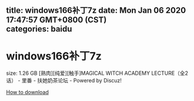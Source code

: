 
title: windows166补丁7z
date: Mon Jan 06 2020 17:47:57 GMT+0800 (CST)    
categories: baidu
---

# windows166补丁7z
size: 1.26 GB
 [熟肉][纯爱][触手]MAGICAL WITCH ACADEMY LECTURE（全2话） - 里番 - 扶她奶茶论坛 - Powered by Discuz!
 

[How to download](https://bpcam.bemobtrk.com/go/2ceec3aa-1ca2-46d6-b9ff-aaa5c184517c?jno=5006)